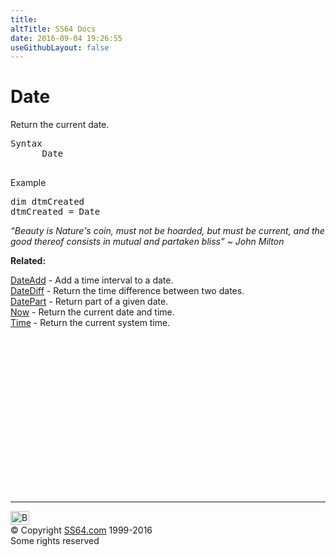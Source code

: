 ```yaml
---
title:
altTitle: SS64 Docs
date: 2016-09-04 19:26:55
useGithubLayout: false
---
```

<!-- #BeginLibraryItem "/Library/head_vb.lbi" --><!-- #EndLibraryItem --><h1>Date</h1> 
<p> Return the current date.</p>
<pre>Syntax
      Date

</pre>
<p>Example</p>
<pre>dim dtmCreated
dtmCreated = Date</pre>
<p class="quote"><i>“Beauty is Nature's coin, must not be hoarded, but must be current, and the good thereof consists in mutual and partaken bliss” ~ John Milton</i></p>
<p><b>Related:</b></p>
<p><a href="dateadd.html">DateAdd</a> - Add a time interval to a date.<br>
<a href="datediff.html">DateDiff</a> - Return the time difference between two dates. <a href="datepart.html"><br>
DatePart</a> - Return part of a given date.<br>
<a href="now.html">Now</a> - Return the current date and time.<br>
<a href="time.html">Time</a> - Return the current system time.</p><!-- #BeginLibraryItem "/Library/foot_vb.lbi" --><p>
<!-- VB300 -->
<ins class="adsbygoogle" style="display:inline-block;width:300px;height:250px" data-ad-client="ca-pub-6140977852749469" data-ad-slot="1683739502"></ins>
<script>
(adsbygoogle = window.adsbygoogle || []).push({});
</script></p>
<hr>
<div id="bl" class="footer"><a href="date.html#"><img src="../images/top.png" width="30" height="22" alt="Back to the Top"></a></div>
<div id="br" class="footer, tagline">© Copyright <a href="../index.html">SS64.com</a> 1999-2016<br>
Some rights reserved</div><!-- #EndLibraryItem -->

